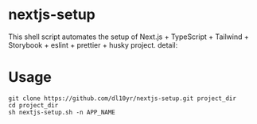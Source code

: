 # nextjs-setup
This shell script automates the setup of Next.js + TypeScript + Tailwind + Storybook + eslint + prettier + husky project.
detail: 

# Usage
```
git clone https://github.com/dl10yr/nextjs-setup.git project_dir
cd project_dir
sh nextjs-setup.sh -n APP_NAME
```